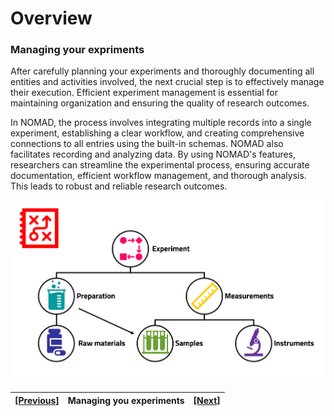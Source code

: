 # Overview
### **Managing your expriments**

After carefully planning your experiments and thoroughly documenting all entities and activities involved, the next crucial step is to effectively manage their execution. Efficient experiment management is essential for maintaining organization and ensuring the quality of research outcomes.

In NOMAD, the process involves integrating multiple records into a single experiment, establishing a clear workflow, and creating comprehensive connections to all entries using the built-in schemas. NOMAD also facilitates recording and analyzing data. By using NOMAD's features, researchers can streamline the experimental process, ensuring accurate documentation, efficient workflow management, and thorough analysis. This leads to robust and reliable research outcomes.

![Alt text](../images/Overview/4.png)

| [[Previous]](5_0_Overview_document.md) |   Managing you experiments   | [[Next]](5_02_Overview_share.md)
|------------|-----------|-------|